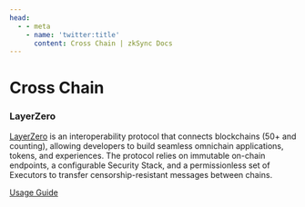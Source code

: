 ```yaml
---
head:
  - - meta
    - name: 'twitter:title'
      content: Cross Chain | zkSync Docs
---
```


# Cross Chain

### LayerZero

[LayerZero](https://layerzero.network) is an interoperability protocol that connects blockchains (50+ and counting),
allowing developers to build seamless omnichain applications, tokens, and experiences. The protocol relies on immutable
on-chain endpoints, a configurable Security Stack, and a permissionless set of Executors to transfer
censorship-resistant messages between chains.

[Usage Guide](../tutorials/tooling-guides/layerzero.md)
